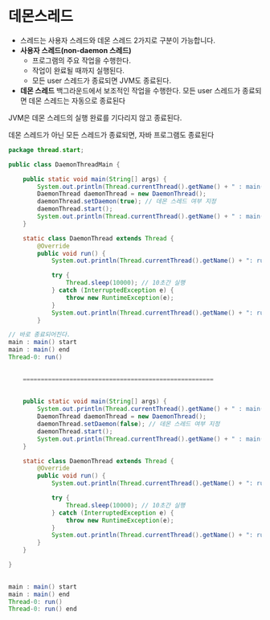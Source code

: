 # 데몬스레드

- 스레드는 사용자 스레드와 데몬 스레드 2가지로 구분이 가능합니다.
- **사용자 스레드(non-daemon 스레드)**
  - 프로그램의 주요 작업을 수행한다. 
  - 작업이 완료될 때까지 실행된다.
  - 모든 user 스레드가 종료되면 JVM도 종료된다.
- **데몬 스레드**
  백그라운드에서 보조적인 작업을 수행한다.
  모든 user 스레드가 종료되면 데몬 스레드는 자동으로 종료된다

JVM은 데몬 스레드의 실행 완료를 기다리지 않고 종료된다. 

데몬 스레드가 아닌 모든 스레드가 종료되면, 자바 프로그램도 종료된다



``` java
package thread.start;

public class DaemonThreadMain {

    public static void main(String[] args) {
		System.out.println(Thread.currentThread().getName() + " : main() start");
		DaemonThread daemonThread = new DaemonThread();
		daemonThread.setDaemon(true); // 데몬 스레드 여부 지정
		daemonThread.start();
		System.out.println(Thread.currentThread().getName() + " : main() end");
	}

	static class DaemonThread extends Thread {
		@Override
		public void run() {
			System.out.println(Thread.currentThread().getName() + ": run()");

			try {
				Thread.sleep(10000); // 10초간 실행
			} catch (InterruptedException e) {
				throw new RuntimeException(e);
			}
			System.out.println(Thread.currentThread().getName() + ": run() end");
		} 

// 바로 종료되어진다.        
main : main() start
main : main() end
Thread-0: run()

    
    =====================================================
        
        
	public static void main(String[] args) {
		System.out.println(Thread.currentThread().getName() + " : main() start");
		DaemonThread daemonThread = new DaemonThread();
		daemonThread.setDaemon(false); // 데몬 스레드 여부 지정
		daemonThread.start();
		System.out.println(Thread.currentThread().getName() + " : main() end");
	}

	static class DaemonThread extends Thread {
		@Override
		public void run() {
			System.out.println(Thread.currentThread().getName() + ": run()");

			try {
				Thread.sleep(10000); // 10초간 실행
			} catch (InterruptedException e) {
				throw new RuntimeException(e);
			}
			System.out.println(Thread.currentThread().getName() + ": run() end");
		}
	}

}

 
main : main() start
main : main() end
Thread-0: run()
Thread-0: run() end


```

